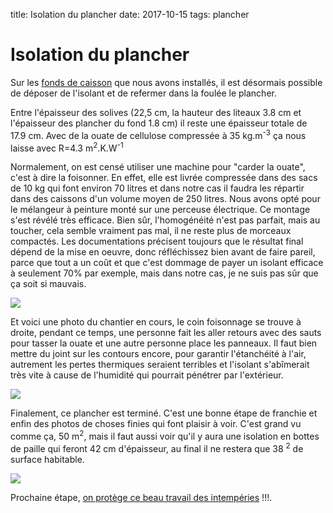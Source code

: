 title: Isolation du plancher
date: 2017-10-15
tags: plancher

# Isolation du plancher

Sur les [fonds de caisson]({filename}/chalet/plancher_fond.md) que nous avons installés, il est désormais possible de déposer de l'isolant et de refermer dans la foulée le plancher.

Entre l'épaisseur des solives (22,5&nbsp;cm, la hauteur des liteaux 3.8&nbsp;cm et l'épaisseur des plancher du fond 1.8&nbsp;cm) il reste une épaisseur totale de 17.9&nbsp;cm. Avec de la ouate de cellulose compressée à 35&nbsp;kg.m<sup>-3</sup> ça nous laisse avec R=4.3&nbsp;m<sup>2</sup>.K.W<sup>-1</sup>

Normalement, on est censé utiliser une machine pour "carder la ouate", c'est à dire la foisonner. En effet, elle est livrée compressée dans des sacs de 10&nbsp;kg qui font environ 70&nbsp;litres et dans notre cas il faudra les répartir dans des caissons d'un volume moyen de 250&nbsp;litres. Nous avons opté pour le mélangeur à peinture monté sur une perceuse électrique. Ce montage s'est révélé très efficace. Bien sûr, l'homogénéité n'est pas parfait, mais au toucher, cela semble vraiment pas mal, il ne reste plus de morceaux compactés. Les documentations précisent toujours que le résultat final dépend de la mise en oeuvre, donc réfléchissez bien avant de faire pareil, parce que tout a un coût et que c'est dommage de payer un isolant efficace à seulement 70% par exemple, mais dans notre cas, je ne suis pas sûr que ça soit si mauvais.

<img src="images/chalet/plancher/ouate.JPG"/>

Et voici une photo du chantier en cours, le coin foisonnage se trouve à droite, pendant ce temps, une personne fait les aller retours avec des sauts pour tasser la ouate et une autre personne place les panneaux. Il faut bien mettre du joint sur les contours encore, pour garantir l'étanchéité à l'air, autrement les pertes thermiques seraient terribles et l'isolant s'abîmerait très vite à cause de l'humidité qui pourrait pénétrer par l'extérieur.

<img src="images/chalet/plancher/chantier_isolation.JPG"/>

Finalement, ce plancher est terminé. C'est une bonne étape de franchie et enfin des photos de choses finies qui font plaisir à voir. C'est grand vu comme ça, 50&nbsp;m<sup>2</sup>, mais il faut aussi voir qu'il y aura une isolation en bottes de paille qui feront 42&nbsp;cm d'épaisseur, au final il ne restera que 38&nbsp;<sup>2</sup> de surface habitable.

<img src="images/chalet/plancher/plancher_fini.JPG"/>

Prochaine étape, [on protège ce beau travail des intempéries]({filename}/chalet/protection_plancher.md) !!!.
